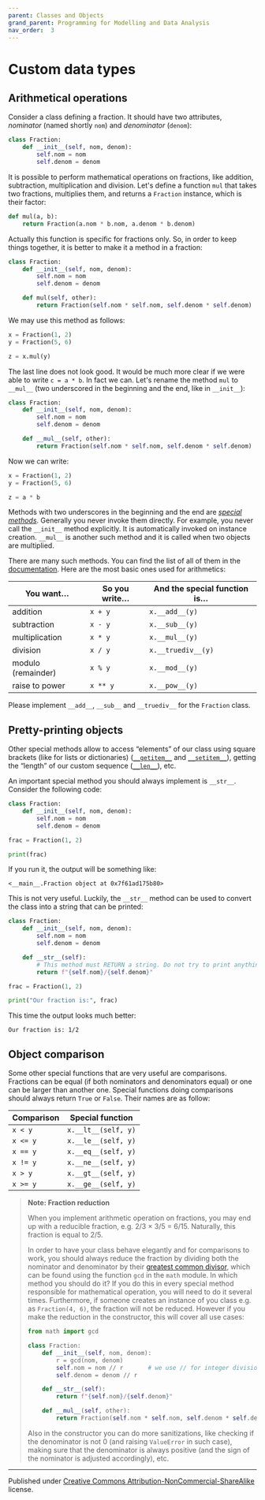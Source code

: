```yaml
---
parent: Classes and Objects
grand_parent: Programming for Modelling and Data Analysis
nav_order:  3
---
```


# Custom data types

## Arithmetical operations

Consider a class defining a fraction. It should have two attributes, *nominator* (named shortly `nom`) and *denominator* (`denom`):

```python
class Fraction:
    def __init__(self, nom, denom):
        self.nom = nom
        self.denom = denom
```

It is possible to perform mathematical operations on fractions, like addition, subtraction, multiplication and division. Let's define a function `mul` that takes two fractions, multiplies them, and returns a `Fraction` instance, which is their factor:

```python
def mul(a, b):
    return Fraction(a.nom * b.nom, a.denom * b.denom)
```

Actually this function is specific for fractions only. So, in order to keep things together, it is better to make it a method in a fraction:

```python
class Fraction:
    def __init__(self, nom, denom):
        self.nom = nom
        self.denom = denom

    def mul(self, other):
        return Fraction(self.nom * self.nom, self.denom * self.denom)
```

We may use this method as follows:

```python
x = Fraction(1, 2)
y = Fraction(5, 6)

z = x.mul(y)
```

The last line does not look good. It would be much more clear if we were able to write `c = a * b`. In fact we can. Let's rename the method `mul` to `__mul__` (two underscored in the beginning and the end, like in `__init__`):

```python
class Fraction:
    def __init__(self, nom, denom):
        self.nom = nom
        self.denom = denom

    def __mul__(self, other):
        return Fraction(self.nom * self.nom, self.denom * self.denom)
```

Now we can write:

```python
x = Fraction(1, 2)
y = Fraction(5, 6)

z = a * b
```

Methods with two underscores in the beginning and the end are [*special methods*](https://diveintopython3.net/special-method-names.html). Generally you never invoke them directly. For example, you never call the `__init__` method explicitly. It is automatically invoked on instance creation. `__mul__` is another such method and it is called when two objects are multiplied.

There are many such methods. You can find the list of all of them in the [documentation](https://docs.python.org/3/reference/datamodel.html#special-method-names). Here are the most basic ones used for arithmetics:

| You want…          | So you write… | And the special function is… |
| ------------------ | ------------- | ---------------------------- |
| addition           | `x + y`       | `x.__add__(y)`               |
| subtraction        | `x - y`       | `x.__sub__(y)`               |
| multiplication     | `x * y`       | `x.__mul__(y)`               |
| division           | `x / y`       | `x.__truediv__(y)`           |
| modulo (remainder) | `x % y`       | `x.__mod__(y)`               |
| raise to power     | `x ** y`      | `x.__pow__(y)`               |

Please implement `__add__`, `__sub__` and `__truediv__` for the `Fraction` class.


## Pretty-printing objects

Other special methods allow to access “elements” of our class using square brackets (like for lists or dictionaries) ([`__getitem__`](https://docs.python.org/3/reference/datamodel.html#object.__getitem__) and [`__setitem__`](https://docs.python.org/3/reference/datamodel.html#object.__setitem__)), getting the “length” of our custom sequence ([`__len__`](https://docs.python.org/3/reference/datamodel.html#object.__len__)), etc.

An important special method you should always implement is `__str__`. Consider the following code:

```python
class Fraction:
    def __init__(self, nom, denom):
        self.nom = nom
        self.denom = denom

frac = Fraction(1, 2)

print(frac)
```

If you run it, the output will be something like:

```
<__main__.Fraction object at 0x7f61ad175b80>
```

This is not very useful. Luckily, the `__str__` method can be used to convert the class into a string that can be printed:

```python
class Fraction:
    def __init__(self, nom, denom):
        self.nom = nom
        self.denom = denom

    def __str__(self):
        # This method must RETURN a string. Do not try to print anything!
        return f"{self.nom}/{self.denom}"

frac = Fraction(1, 2)

print("Our fraction is:", frac)
```

This time the output looks much better:

```
Our fraction is: 1/2
```

## Object comparison

Some other special functions that are very useful are comparisons. Fractions can be equal (if both nominators and denominators equal) or one can be larger than another one. Special functions doing comparisons should always return `True` or `False`. Their names are as follow:

| Comparison | Special function    |
| ---------- | ------------------- |
| `x < y`    | `x.__lt__(self, y)` |
| `x <= y`   | `x.__le__(self, y)` |
| `x == y`   | `x.__eq__(self, y)` |
| `x != y`   | `x.__ne__(self, y)` |
| `x > y`    | `x.__gt__(self, y)` |
| `x >= y`   | `x.__ge__(self, y)` |



> **Note: Fraction reduction**
>
> When you implement arithmetic operation on fractions, you may end up with a reducible fraction, e.g. 2/3 × 3/5 = 6/15. Naturally, this fraction is equal to 2/5.
>
> In order to have your class behave elegantly and for comparisons to work, you should always reduce the fraction by dividing both the nominator and denominator by their [greatest common divisor](https://en.wikipedia.org/wiki/Greatest_common_divisor), which can be found using the function `gcd` in the `math` module. In which method you should do it? If you do this in every special method responsible for mathematical operation, you will need to do it several times. Furthermore, if someone creates an instance of you class e.g. as `Fraction(4, 6)`, the fraction will not be reduced. However if you make the reduction in the constructor, this will cover all use cases:
>
> ```python
> from math import gcd
>
> class Fraction:
>     def __init__(self, nom, denom):
>         r = gcd(nom, denom)
>         self.nom = nom // r       # we use // for integer division
>         self.denom = denom // r
>
>     def __str__(self):
>         return f"{self.nom}/{self.denom}"
>
>     def __mul__(self, other):
>         return Fraction(self.nom * self.nom, self.denom * self.denom)
> ```
>
> Also in the constructor you can do more sanitizations, like checking if the denominator is not 0 (and raising `ValueError` in such case), making sure that the denominator is always positive (and the sign of the nominator is adjusted accordingly), etc.




<hr/>

Published under [Creative Commons Attribution-NonCommercial-ShareAlike](https://creativecommons.org/licenses/by-nc-sa/4.0/) license.
